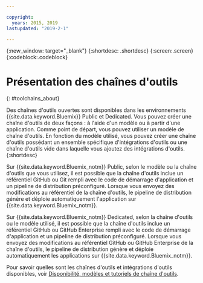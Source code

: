 ```yaml
---

copyright:
  years: 2015, 2019
lastupdated: "2019-2-1"

---
```


{:new_window: target="_blank"}
{:shortdesc: .shortdesc}
{:screen:.screen}
{:codeblock:.codeblock}


# Présentation des chaînes d'outils   
{: #toolchains_about}  

Des chaînes d'outils ouvertes sont disponibles dans les environnements {{site.data.keyword.Bluemix}} Public et Dedicated. Vous pouvez créer une chaîne d'outils de deux façons : à l'aide d'un modèle ou à partir d'une application. Comme point de départ, vous pouvez utiliser un modèle de chaîne d'outils. En fonction du modèle utilisé, vous pouvez créer une chaîne d'outils possédant un ensemble spécifique d'intégrations d'outils ou une chaîne d'outils vide dans laquelle vous ajoutez des intégrations d'outils.    
{:shortdesc}

Sur {{site.data.keyword.Bluemix_notm}} Public, selon le modèle ou la chaîne d'outils que vous utilisez, il est possible que la chaîne d'outils inclue un référentiel GitHub ou Git rempli avec le code de démarrage d'application et un pipeline de distribution préconfiguré. Lorsque vous envoyez des modifications au référentiel de la chaîne d'outils, le pipeline de distribution génère et déploie automatiquement l'application sur {{site.data.keyword.Bluemix_notm}}.

Sur {{site.data.keyword.Bluemix_notm}} Dedicated, selon la chaîne d'outils ou le modèle utilisé, il est possible que la chaîne d'outils inclue un référentiel GitHub ou GitHub Enterprise rempli avec le code de démarrage d'application et un pipeline de distribution préconfiguré. Lorsque vous envoyez des modifications au référentiel GitHub ou GitHub Enterprise de la chaîne d'outils, le pipeline de distribution génère et déploie automatiquement les applications sur {{site.data.keyword.Bluemix_notm}}.

Pour savoir quelles sont les chaînes d'outils et intégrations d'outils disponibles, voir [Disponibilité, modèles et tutoriels de chaîne d'outils](/docs/services/ContinuousDelivery?topic=ContinuousDelivery-cd_about).
